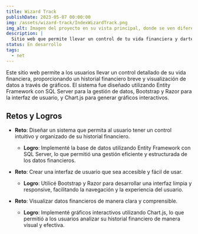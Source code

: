 ```yaml
---
title: Wizard Track
publishDate: 2023-05-07 00:00:00
img: /assets/wizard-track/IndexWizardTrack.png
img_alt: Imagen del proyecto en su vista principal, donde se ven diferentes hoteles.
description: |
  Sitio web que permite llevar un control de tu vida financiera y darte un breve historial financiero de este
status: En desarrollo
tags:
  - net
---
```

Este sitio web permite a los usuarios llevar un control detallado de su vida financiera, proporcionando un historial financiero breve y visualización de datos a través de gráficos. El sistema fue diseñado utilizando Entity Framework con SQL Server para la gestión de datos, Bootstrap y Razor para la interfaz de usuario, y Chart.js para generar gráficos interactivos.

## Retos y Logros

- **Reto**: Diseñar un sistema que permita al usuario tener un control intuitivo y organizado de su historial financiero.
  - **Logro**: Implementé la base de datos utilizando Entity Framework con SQL Server, lo que permitió una gestión eficiente y estructurada de los datos financieros.

- **Reto**: Crear una interfaz de usuario que sea accesible y fácil de usar.
  - **Logro**: Utilicé Bootstrap y Razor para desarrollar una interfaz limpia y responsive, facilitando la navegación y la experiencia del usuario.

- **Reto**: Visualizar datos financieros de manera clara y comprensible.
  - **Logro**: Implementé gráficos interactivos utilizando Chart.js, lo que permitió a los usuarios analizar su historial financiero de manera visual y efectiva.